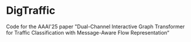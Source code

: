 # DigTraffic
Code for the AAAI'25 paper "Dual-Channel Interactive Graph Transformer for Traffic Classification with Message-Aware Flow Representation“
